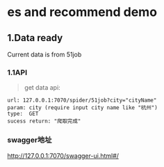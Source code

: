 # es and recommend demo

## 1.Data ready
 Current data is from 51job
 
 ### 1.1API
 > get data api:
 ```$xslt
url: 127.0.0.1:7070/spider/51job?city="cityName"
param: city (require input city name like "杭州")
type:  GET
sucess return: "爬取完成"
```

### swagger地址
http://127.0.0.1:7070/swagger-ui.html#/
